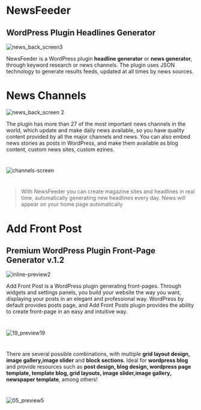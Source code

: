 # NewsFeeder
## WordPress Plugin Headlines Generator


![news_back_screen3](https://user-images.githubusercontent.com/20075622/94387140-a2179300-011f-11eb-9d76-899b93128b2e.png)


NewsFeeder is a WordPress plugin **headline generator** or **news generator**, through keyword research or news channels. The plugin uses JSON technology to generate results feeds, updated at all times by news sources.


# News Channels


![news_back_screen 2](https://user-images.githubusercontent.com/20075622/94384541-38948600-0119-11eb-9371-0edbdd88ffff.png)


The plugin has more than 27 of the most important news channels in the world, which update and make daily news available, so you have quality content provided by all the major channels and news. You can also embed news stories as posts in WordPress, and make them available as blog content, custom news sites, custom ezines.


#


![channels-screen](https://user-images.githubusercontent.com/20075622/94385144-b73df300-011a-11eb-807d-a40fbe8727bb.png)


#


> With NewsFeeder you can create magazine sites and headlines in real time, automatically generating new headlines every day. News will appear on your home page automatically


# Add Front Post
## Premium WordPress Plugin Front-Page Generator v.1.2


![inline-preview2](https://user-images.githubusercontent.com/20075622/94388037-44387a80-0122-11eb-92b7-e487969ecca3.png)


Add Front Post is a WordPress plugin generating front-pages. Through widgets and settings panels, you build your website the way you want, displaying your posts in an elegant and professional way. WordPress by default provides posts page, and Add Front Posts plugin provides the ability to create front-page in an easy and intuitive way.

#

![19_preview19](https://user-images.githubusercontent.com/20075622/94388015-308d1400-0122-11eb-98ea-688ad869f1a6.jpg)

#

There are several possible combinations, with multiple **grid layout design, image gallery,image slider** and **block sections**. Ideal for **wordpress blog** and provide resources such as **post design, blog design, wordpress page template, template blog, grid layouts, image slider,image gallery, newspaper template**, among others!

#

![05_preview5](https://user-images.githubusercontent.com/20075622/94388053-4f8ba600-0122-11eb-89bc-806af956687e.jpg)

